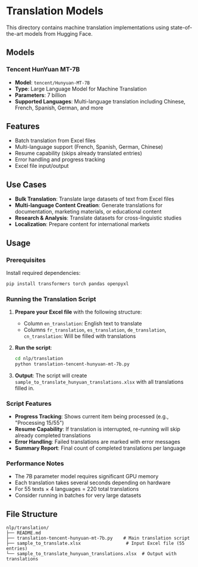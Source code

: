 # Translation Models

This directory contains machine translation implementations using state-of-the-art models from Hugging Face.

## Models

### Tencent HunYuan MT-7B
- **Model**: `tencent/Hunyuan-MT-7B`
- **Type**: Large Language Model for Machine Translation
- **Parameters**: 7 billion
- **Supported Languages**: Multi-language translation including Chinese, French, Spanish, German, and more

## Features

- Batch translation from Excel files
- Multi-language support (French, Spanish, German, Chinese)
- Resume capability (skips already translated entries)
- Error handling and progress tracking
- Excel file input/output

## Use Cases

- **Bulk Translation**: Translate large datasets of text from Excel files
- **Multi-language Content Creation**: Generate translations for documentation, marketing materials, or educational content
- **Research & Analysis**: Translate datasets for cross-linguistic studies
- **Localization**: Prepare content for international markets

## Usage

### Prerequisites

Install required dependencies:
```bash
pip install transformers torch pandas openpyxl
```

### Running the Translation Script

1. **Prepare your Excel file** with the following structure:
   - Column `en_translation`: English text to translate
   - Columns `fr_translation`, `es_translation`, `de_translation`, `cn_translation`: Will be filled with translations

2. **Run the script**:
   ```bash
   cd nlp/translation
   python translation-tencent-hunyuan-mt-7b.py
   ```

3. **Output**: The script will create `sample_to_translate_hunyuan_translations.xlsx` with all translations filled in.

### Script Features

- **Progress Tracking**: Shows current item being processed (e.g., "Processing 15/55")
- **Resume Capability**: If translation is interrupted, re-running will skip already completed translations
- **Error Handling**: Failed translations are marked with error messages
- **Summary Report**: Final count of completed translations per language

### Performance Notes

- The 7B parameter model requires significant GPU memory
- Each translation takes several seconds depending on hardware
- For 55 texts × 4 languages = 220 total translations
- Consider running in batches for very large datasets

## File Structure

```
nlp/translation/
├── README.md
├── translation-tencent-hunyuan-mt-7b.py    # Main translation script
├── sample_to_translate.xlsx                 # Input Excel file (55 entries)
└── sample_to_translate_hunyuan_translations.xlsx  # Output with translations
```
